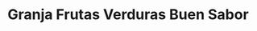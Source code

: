 ---
title: "Granja Frutas Verduras Buen Sabor"
url: /ciudad-autonoma-de-buenos-aires/granja-frutas-verduras-buen-sabor/
shop: frutería
---